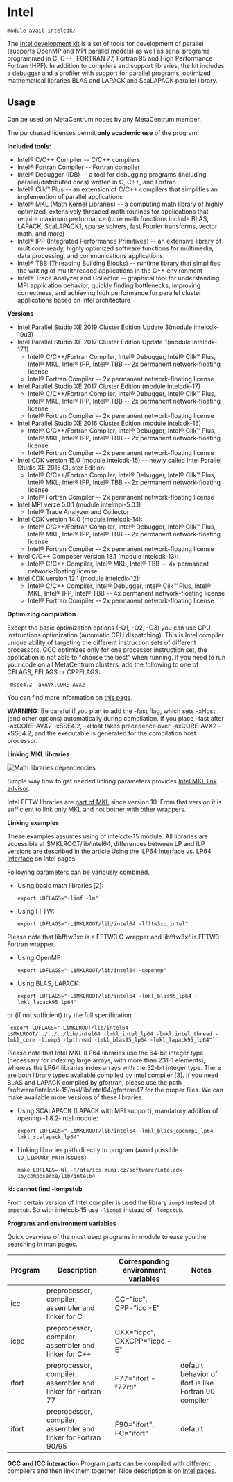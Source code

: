 # Intel

    module avail intelcdk/

The [Intel development kit](https://www.intel.com/content/www/us/en/developer/tools/overview.html) is a set of tools for development of parallel (supports OpenMP and MPI parallel models) as well as serial programs programmed in C, C++, FORTRAN 77, Fortran 95 and High Performance Fortran (HPF). In addition to compilers and support libraries, the kit includes a debugger and a profiler with support for parallel programs, optimized mathematical libraries BLAS and LAPACK and ScaLAPACK parallel library. 

## Usage

Can be used on MetaCentrum nodes by any MetaCentrum member.

The purchased licenses permit **only academic use** of the program!

**Included tools:**

- Intel® C/C++ Compiler -- C/C++ compilers
- Intel® Fortran Compiler -- Fortran compiler
- Intel® Debugger (IDB) -- a tool for debugging programs (including parallel/distributed ones) written in C, C++, and Fortran
- Intel® Cilk™ Plus -- an extension of C/C++ compilers that simplifies an implemention of parallel applications
- Intel® MKL (Math Kernel Libraries) -- a computing math library of highly optimized, extensively threaded math routines for applications that require maximum performance (core math functions include BLAS, LAPACK, ScaLAPACK1, sparse solvers, fast Fourier transforms, vector math, and more)
- Intel® IPP (Integrated Performance Primitives) -- an extensive library of multicore-ready, highly optimized software functions for multimedia, data processing, and communications applications
- Intel® TBB (Threading Building Blocks) -- runtime library that simplifies the writing of multithreaded applications in the C++ environment
- Intel® Trace Analyzer and Collector -- graphical tool for understanding MPI application behavior, quickly finding bottlenecks, improving correctness, and achieving high performance for parallel cluster applications based on Intel architecture

**Versions**

- Intel Parallel Studio XE 2019 Cluster Edition Update 3(module intelcdk-19u3)
- Intel Parallel Studio XE 2017 Cluster Edition Update 1(module intelcdk-17.1)
    - Intel® C/C++/Fortran Compiler, Intel® Debugger, Intel® Cilk™ Plus, Intel® MKL, Intel® IPP, Intel® TBB -- 2x permanent network-floating license
    - Intel® Fortran Compiler -- 2x permanent network-floating license
- Intel Parallel Studio XE 2017 Cluster Edition (module intelcdk-17)
    - Intel® C/C++/Fortran Compiler, Intel® Debugger, Intel® Cilk™ Plus, Intel® MKL, Intel® IPP, Intel® TBB -- 2x permanent network-floating license
    - Intel® Fortran Compiler -- 2x permanent network-floating license
- Intel Parallel Studio XE 2016 Cluster Edition (module intelcdk-16)
    - Intel® C/C++/Fortran Compiler, Intel® Debugger, Intel® Cilk™ Plus, Intel® MKL, Intel® IPP, Intel® TBB -- 2x permanent network-floating license
    - Intel® Fortran Compiler -- 2x permanent network-floating license
- Intel CDK version 15.0 (module intelcdk-15) -- newly called Intel Parallel Studio XE 2015 Cluster Edition:
    - Intel® C/C++/Fortran Compiler, Intel® Debugger, Intel® Cilk™ Plus, Intel® MKL, Intel® IPP, Intel® TBB -- 2x permanent network-floating license
    - Intel® Fortran Compiler -- 2x permanent network-floating license
- Intel MPI verze 5.0.1 (module intelmpi-5.0.1)
    - Intel® Trace Analyzer and Collector
- Intel CDK version 14.0 (module intelcdk-14):
    - Intel® C/C++/Fortran Compiler, Intel® Debugger, Intel® Cilk™ Plus, Intel® MKL, Intel® IPP, Intel® TBB -- 2x permanent network-floating license
    - Intel® Fortran Compiler -- 2x permanent network-floating license
- Intel C/C++ Composer version 13.1 (module intelcdk-13):
    - Intel® C/C++ Compiler, Intel® MKL, Intel® TBB -- 4x permanent network-floating license
- Intel CDK version 12.1 (module intelcdk-12):
    - Intel® C/C++ Compiler, Intel® Debugger, Intel® Cilk™ Plus, Intel® MKL, Intel® IPP, Intel® TBB -- 4x permanent network-floating license
    - Intel® Fortran Compiler -- 2x permanent network-floating license

**Optimizing compilation**

Except the basic optimization options (-O1, -O2, -O3) you can use CPU instructions optimization (automatic CPU dispatching). This is Intel compiler unique ability of targeting the different instruction sets of different processors. GCC optimizes only for one processor instruction set, the application is not able to "choose the best" when running. If you need to run your code on all MetaCentrum clusters, add the following to one of CFLAGS, FFLAGS or CPPFLAGS:

    -msse4.2 -axAVX,CORE-AVX2

You can find more information on [this page](https://www.intel.com/content/www/us/en/developer/articles/technical/understanding-cpu-optimized-code-used-in-intel-ipp.html).

**WARNING:** Be careful if you plan to add the -fast flag, which sets -xHost (and other options) automatically during compilation. If you place -fast after -axCORE-AVX2 -xSSE4.2, -xHost takes precedence over -axCORE-AVX2 -xSSE4.2, and the executable is generated for the compilation host processor.

**Linking MKL libraries**

![Math libraries dependencies](/software/available-soft/sw-list/intel_math_libs.png)

Simple way how to get needed linking parameters provides [Intel MKL link advisor](https://www.intel.com/content/www/us/en/developer/tools/oneapi/onemkl-link-line-advisor.html).

Intel FFTW libraries are [part of MKL](https://www.intel.com/content/www/us/en/developer/tools/oneapi/onemkl.html#gs.oye6lc) since version 10. From that version it is sufficient to link only MKL and not bother with other wrappers.

**Linking examples**

These examples assumes using of intelcdk-15 module. All libraries are accessible at $MKLROOT/lib/intel64, differences between LP and ILP versions are described in the article [Using the ILP64 Interface vs. LP64 Interface](https://www.intel.com/content/www/us/en/developer/tools/documentation.html) on Intel pages.

Following parameters can be variously combined.

- Using basic math libraries [2]:

    `export LDFLAGS="-limf -lm"`

- Using FFTW:

    `export LDFLAGS="-L$MKLROOT/lib/intel64 -lfftw3xc_intel"`

Please note that libfftw3xc is a FFTW3 C wrapper and libfftw3xf is FFTW3 Fortran wrapper.

- Using OpenMP:

    `export LDFLAGS="-L$MKLROOT/lib/intel64 -qopenmp"`

- Using BLAS, LAPACK:

    `export LDFLAGS="-L$MKLROOT/lib/intel64 -lmkl_blas95_lp64 -lmkl_lapack95_lp64"`

or (if not sufficient) try the full specification

    `export LDFLAGS="-L$MKLROOT/lib/intel64 -L$MKLROOT/../../../lib/intel64 -lmkl_intel_lp64 -lmkl_intel_thread -lmkl_core -liomp5 -lpthread -lmkl_blas95_lp64 -lmkl_lapack95_lp64"`

Please note that Intel MKL ILP64 libraries use the 64-bit integer type (necessary for indexing large arrays, with more than 231-1 elements), whereas the LP64 libraries index arrays with the 32-bit integer type. There are both library types available compiled by Intel compiler [3]. If you need BLAS and LAPACK compiled by gfortran, please use the path /software/intelcdk-15/mkl/lib/intel64/gfortran47 for the proper files. We can make available more versions of these libraries.

- Using SCALAPACK (LAPACK with MPI support), mandatory addition of openmpi-1.8.2-intel module:

    `export LDFLAGS="-L$MKLROOT/lib/intel64 -lmkl_blacs_openmpi_lp64 -lmkl_scalapack_lp64"`

- Linking libraries path directly to program (avoid possible `LD_LIBRARY_PATH` issues)

    `make LDFLAGS=-Wl,-R/afs/ics.muni.cz/software/intelcdk-15/composerxe/lib/intel64`

**ld: cannot find -lompstub**

From certain version of Intel compiler is used the library `iomp5` instead of `ompstub`. So with intelcdk-15 use `-liomp5` instead of `-lompstub`.

**Programs and environment variables**

Quick overview of the most used programs in module to ease you the searching in man pages.

| Program | Description | Corresponding environment variables | Notes |
|----|-----|----|----|
| icc |	preprocessor, compiler, assembler and linker for C | CC="icc", CPP="icc -E" |  |
| icpc | preprocessor, compiler, assembler and linker for C++ | CXX="icpc", CXXCPP="icpc -E" |  |
| ifort | preprocessor, compiler, assembler and linker for Fortran 77 | F77="ifort -f77rtl" | default behavior of ifort is like Fortran 90 compiler |
| ifort | preprocessor, compiler, assembler and linker for Fortran 90/95 | F90="ifort", FC="ifort" | default |

**GCC and ICC interaction**
Program parts can be compiled with different compilers and then link them together. Nice description is on [Intel pages](https://www.intel.com/content/www/us/en/developer/tools/overview.html). 

